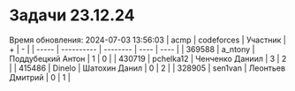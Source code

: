 # Задачи 23.12.24
Время обновления: 2024-07-03 13:56:03
| acmp  | codeforces | Участник | +    | -    |
| ----- | ---------- | -------- | ---- | ---- |
| 369588 | a_ntony | Поддубецкий Антон | 1 | 0 |
| 430719 | pchelka12 | Ченченко Даниил | 3 | 2 |
| 415486 | Dinelo | Шатохин Данил | 0 | 2 |
| 328905 | sen1van | Леонтьев Дмитрий | 0 | 1 |
